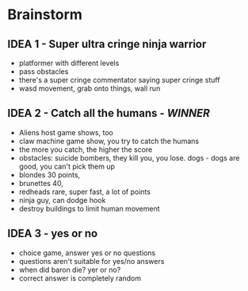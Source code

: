 # Brainstorm

## IDEA 1 - Super ultra cringe ninja warrior
- platformer with different levels
- pass obstacles
- there's a super cringe commentator saying super cringe stuff
- wasd movement, grab onto things, wall run

## IDEA 2 - Catch all the humans - *WINNER*
- Aliens host game shows, too
- claw machine game show, you try to catch the humans
- the more you catch, the higher the score
- obstacles: suicide bombers, they kill you, you lose. dogs - dogs are good, you can't pick them up
- blondes 30 points,
- brunettes 40,
- redheads rare, super fast, a lot of points
- ninja guy, can dodge hook
- destroy buildings to limit human movement


## IDEA 3 - yes or no
- choice game, answer yes or no questions
- questions aren't suitable for yes/no answers
- when did baron die? yer or no?
- correct answer is completely random


